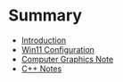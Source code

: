# Summary

- [Introduction](/README.md)
- [Win11 Configuration](/contents/win11-configuration.md)
- [Computer Graphics Note](/contents/computer-graphics-note.md)
- [C++ Notes](/contents/cpp-notes.md)

